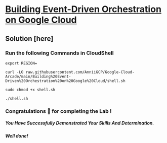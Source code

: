 # [Building Event-Driven Orchestration on Google Cloud](https://www.cloudskillsboost.google/paths/19/course_templates/465/labs/346770)

## Solution [here] 

### Run the following Commands in CloudShell

```
export REGION=
```
```
curl -LO raw.githubusercontent.com/AnniiGCP/Google-Cloud-Arcade/main/Building%20Event-Driven%20Orchestration%20on%20Google%20Cloud/shell.sh

sudo chmod +x shell.sh

./shell.sh
```

### Congratulations 🎉 for completing the Lab !

##### *You Have Successfully Demonstrated Your Skills And Determination.*

#### *Well done!*

 

 
